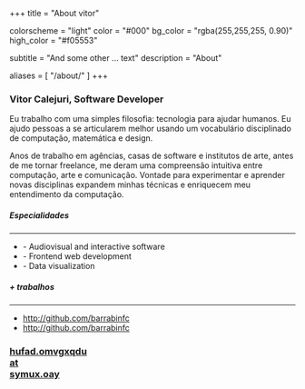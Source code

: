 +++
title = "About vitor"

colorscheme = "light"
color = "#000"
bg_color = "rgba(255,255,255, 0.90)"
high_color = "#f05553"

subtitle = "And some other ... text"
description = "About"

aliases = [
  "/about/"
]
+++

### Vitor Calejuri, Software Developer

Eu trabalho com uma simples filosofia: tecnologia para ajudar humanos. Eu ajudo pessoas a se articularem melhor 
usando um vocabulário disciplinado de computação, matemática e design.

Anos de trabalho em agências, casas de software e institutos de arte, antes de me tornar freelance, me deram 
uma compreensão intuitiva entre computação, arte e comunicação. Vontade para experimentar e aprender novas
disciplinas expandem minhas técnicas e enriquecem meu entendimento da computação. 



<div class="summary two-columns grid :horizontal :baseline">
  <div class="first-column">
    <h5 class="title">Especialidades</h5>
    <hr>
    <div class="txt">
      <ul>
        <li>- Audiovisual and interactive software</li>
        <li>- Frontend web development</li>
        <li>- Data visualization</li>
      </ul>
    </div>
    <h5 class="title">+ trabalhos</h5>
    <hr>
    <div class="txt">
      <ul>
        <li>
          <a href="http://github.com" class="default clean black">http://github.com/barrabinfc</a>
        </li>
        <li>
          <a href="http://github.com" class="default clean black">http://github.com/barrabinfc</a>
        </li>
      </ul>
    </div>
  </div>
  <div class="second-column">
    <!-- <h5 class="title">Contact</h5> -->
    <div class="contact">
      <a href="" class="picture nomargin no-underline" data-tilt data-tilt-max="30" data-tilt-speed="300" target="_blank" role="link-encrypted" data="ymuxfa:hufad.omvgxqdu@symux.oay">
        <h3 class="label">
          <div class="ceasar says">hufad.omvgxqdu</div>
          <div>at</div>
          <div class="ceasar says">symux.oay</div>
        </h3>
      </a>
    </div>
  </div>
</div>
